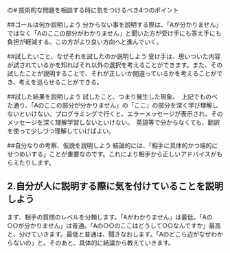 の# 技術的な問題を相談する時に気をつけるべき4つのポイント

##ゴールは何か説明しよう
分からない事を説明する際は、「Aが分かりません」ではなく「Aのここの部分がわかりません」と聞いた方が受け手にも答え手にも負担が軽減する。この方がより良い方向へと進んでいく。

##試したいこと、なぜそれを試したのか説明しよう
受け手は、思いついた内容が試されているかを知ればそれ以外の選択を考えることができます。また、その試したことが説明することで、それが正しいか間違っているかを考えることができ、考えを巡らせることができる。

##試した結果を説明しよう
試したこと、つまり発生した現象。　上記でものべた通り、「Aのここの部分が分かりません」の「ここ」の部分を深く学び理解しないといけない。プログラミングで行くと、エラーメッセージが表示され、そのメッセージを深く理解学習しないといけない。　英語等で分からなくても、翻訳を使って少しづつ理解していけばよい。

##自分なりの考察、仮説を説明しよう
結論的には、「相手に具体的かつ端的にせつめいする」ことが重要なのです。これにより相手から正しいアドバイスがもらえたりします。

## 2.自分が人に説明する際に気を付けていることを説明しよう
まず、相手の質問のレベルを分類します。「Aがわかりません」は最低。「Aの○○が分かりません」は普通。「Aの○○のここはどうして○○なんですか」最高と、分けていきます。最低と普通は、聞きなおします。「Aのどこら辺がなぜわからないの」と。そのあと、具体的に結論から教えていきます。
